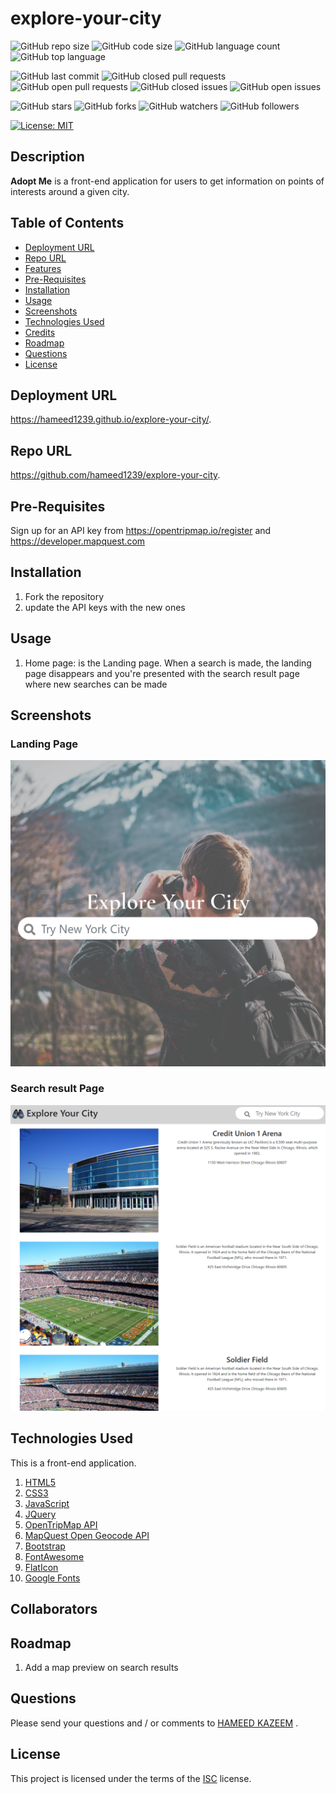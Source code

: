 # explore-your-city

![GitHub repo size](https://img.shields.io/github/repo-size/hameed1239/explore-your-city?style=plastic)
![GitHub code size](https://img.shields.io/github/languages/code-size/hameed1239/explore-your-city?style=plastic)
![GitHub language count](https://img.shields.io/github/languages/count/hameed1239/explore-your-city?style=plastic)
![GitHub top language](https://img.shields.io/github/languages/top/hameed1239/explore-your-city?style=plastic)

![GitHub last commit](https://img.shields.io/github/last-commit/hameed1239/explore-your-city?style=plastic)
![GitHub closed pull requests](https://img.shields.io/github/issues-pr-closed-raw/hameed1239/explore-your-city?color=green&style=plastic)
![GitHub open pull requests](https://img.shields.io/github/issues-pr-raw/hameed1239/explore-your-city?color=red&style=plastic)
![GitHub closed issues](https://img.shields.io/github/issues-closed-raw/hameed1239/explore-your-city?color=green&style=plastic)
![GitHub open issues](https://img.shields.io/github/issues-raw/hameed1239/explore-your-city?color=red&style=plastic)

![GitHub stars](https://img.shields.io/github/stars/hameed1239/explore-your-city?style=social)
![GitHub forks](https://img.shields.io/github/forks/hameed1239/explore-your-city?style=social)
![GitHub watchers](https://img.shields.io/github/watchers/hameed1239/explore-your-city?style=social)
![GitHub followers](https://img.shields.io/github/followers/hameed1239?style=social)

[![License: MIT](https://img.shields.io/badge/License-ISC-yellow.svg)](https://opensource.org/licenses/ISC)

## Description

**Adopt Me** is a front-end application for users to get information on points of interests around a given city.

## Table of Contents

- [Deployment URL](#Deployment-URL)
- [Repo URL](#Repo-URL)
- [Features](#Features)
- [Pre-Requisites](#Pre-Requisites)
- [Installation](#Installation)
- [Usage](#Usage)
- [Screenshots](#Screenshots)
- [Technologies Used](#Technologies-Used)
- [Credits](#Credits)
- [Roadmap](#Roadmap)
- [Questions](#Questions)
- [License](#License)

## Deployment URL

https://hameed1239.github.io/explore-your-city/.

## Repo URL

https://github.com/hameed1239/explore-your-city.

## Pre-Requisites

Sign up for an API key from 
https://opentripmap.io/register
and
https://developer.mapquest.com

## Installation

1. Fork the repository
2. update the API keys with the new ones

## Usage

1. Home page: is the Landing page. When a search is made, the landing page disappears and you're presented with the search result page where new searches can be made

## Screenshots

### Landing Page

![Home Page](assets/images/landing.png)

### Search result Page

![Search result Page](assets/images/search-result.png)

## Technologies Used

This is a front-end application.

1. [HTML5](https://www.w3schools.com/html/)
1. [CSS3](https://www.w3schools.com/css/)
1. [JavaScript](https://www.w3schools.com/js)
1. [JQuery](https://api.jquery.com/)
1. [OpenTripMap API](https://opentripmap.io/docs)
1. [MapQuest Open Geocode API](https://www.npmjs.com/package/express)
1. [Bootstrap](https://getbootstrap.com/docs/5.0/getting-started/introduction/)
1. [FontAwesome](https://fontawesome.com/)
1. [FlatIcon](https://www.flaticon.com/)
1. [Google Fonts](https://fonts.google.com/)

## Collaborators


## Roadmap

1. Add a map preview on search results

## Questions

Please send your questions and / or comments to [HAMEED KAZEEM](https://github.com/hameed1239/)  .

## License

This project is licensed under the terms of the [ISC](https://opensource.org/licenses/ISC) license.

